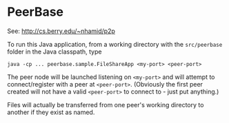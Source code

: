 # PeerBase

See: http://cs.berry.edu/~nhamid/p2p

To run this Java application, from a working directory with the `src/peerbase` folder in the Java classpath, type

```
java -cp ... peerbase.sample.FileShareApp <my-port> <peer-port>
```

The peer node will be launched listening on `<my-port>` and will attempt to connect/register with a peer at `<peer-port>`. (Obviously the first peer created will not have a valid `<peer-port>` to connect to - just put anything.)

Files will actually be transferred from one peer's working directory to another if they exist as named.


